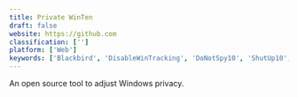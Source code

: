 ```yaml
---
title: Private WinTen
draft: false 
website: https://github.com
classification: ['']
platform: ['Web']
keywords: ['Blackbird', 'DisableWinTracking', 'DoNotSpy10', 'ShutUp10', 'Spybot', 'W10Privacy', 'WinPurify', 'WindowsSpyBlocker', 'xp-AntiSpy']
---
```

An open source tool to adjust Windows privacy.
